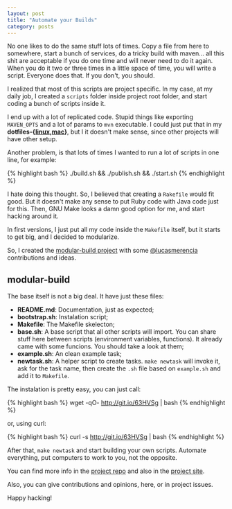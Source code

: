 ```yaml
---
layout: post
title: "Automate your Builds"
category: posts
---
```


No one likes to do the same stuff lots of times. Copy a file from here to
somewhere, start a bunch of services, do a tricky build with maven... all this
shit are acceptable if you do one time and will never need to do it again. When
you do it two or three times in a little space of time, you will write a
script. Everyone does that. If you don't, you should.

I realized that most of this scripts are project specific. In my case, at my
daily job, I created a `scripts` folder inside project root folder, and start
coding a bunch of scripts inside it.

I end up with a lot of replicated code. Stupid things like exporting `MAVEN_OPTS`
and a lot of params to `mvn` executable. I could just put that in my
**dotfiles-{[linux][dotfiles-linux],[mac][dotfiles-mac]}**, but I it doesn't make
sense, since other projects will have other setup.

Another problem, is that lots of times I wanted to run a lot of scripts in one
line, for example:

{% highlight bash %}
./build.sh && ./publish.sh && ./start.sh
{% endhighlight %}

I hate doing this thought. So, I believed that creating a `Rakefile` would fit
good. But it doesn't make any sense to put Ruby code with Java code just for
this. Then, GNU Make looks a damn good option for me, and start hacking around
it.

In first versions, I just put all my code inside the `Makefile` itself, but it
starts to get big, and I decided to modularize.

So, I created the [modular-build project][modular-build] with some
[@lucasmerencia][lucas] contributions and ideas.

## modular-build

The base itself is not a big deal. It have just these files:

- **README.md**: Documentation, just as expected;
- **bootstrap.sh**: Instalation script;
- **Makefile**: The Makefile skelecton;
- **base.sh**: A base script that all other scripts will import. You can share
stuff here between scripts (environment variables, functions). It already came
with some funcions. You should take a look at them;
- **example.sh**: An clean example task;
- **newtask.sh**: A helper script to create tasks. `make newtask` will invoke
it, ask for the task name, then create the `.sh` file based on `example.sh` and
add it to `Makefile`.

The instalation is pretty easy, you can just call:

{% highlight bash %}
wget -qO- http://git.io/63HVSg | bash
{% endhighlight %}

or, using curl:

{% highlight bash %}
curl -s http://git.io/63HVSg | bash
{% endhighlight %}

After that, `make newtask` and start building your own scripts. Automate
everything, put computers to work to you, not the opposite.

You can find more info in the [project repo][modular-build-repo] and also in
the [project site][modular-build].

Also, you can give contributions and opinions, here, or in project issues.

Happy hacking!

[modular-build]: http://carlosbecker.com/modular-build/
[modular-build-repo]: https://github.com/caarlos0/modular-build
[lucas]: https://github.com/lucasmerencia
[dotfiles-linux]: https://github.com/caarlos0/dotfiles-linux
[dotfiles-mac]: https://github.com/caarlos0/dotfiles-mac
